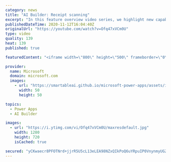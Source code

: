 ```yaml
---
category: news
title: "AI Builder: Receipt scanning"
excerpt: "In this feature overview video series, we highlight new capabilities included in the latest update to AI Builder.  Receipt scanning is a new AI Builder feature that processes receipts to identify and extract information. The AI model identifies receipt data, merchant information, total price, and taxes"
publishedDateTime: 2020-11-12T16:04:40Z
originalUrl: "https://youtube.com/watch?v=Ofq47xVCm0U"
type: video
quality: 139
heat: 139
published: true

featuredContent: "<iframe width=\"800\" height=\"500\" frameborder=\"0\" src=\"https://www.youtube.com/embed/Ofq47xVCm0U\" allow=\"accelerometer; autoplay; encrypted-media; gyroscope; picture-in-picture\" allowfullscreen></iframe>"

provider:
  name: Microsoft
  domain: microsoft.com
  images:
    - url: "https://smartableai.github.io/microsoft-power-apps/assets/images/organizations/microsoft.com-50x50.jpg"
      width: 50
      height: 50

topics:
  - Power Apps
  - AI Builder

images:
  - url: "https://i.ytimg.com/vi/Ofq47xVCm0U/maxresdefault.jpg"
    width: 1280
    height: 720
    isCached: true

secured: "yCKwaecr8PFOTNrd+jjrR5U5cL13eLEA98NZxQIkPoQ6uYRpuIP0VnynmyUGZs2dUFZ4FYrwiP7NxllBkTCp/5HsWSGD7FEj5LpRNQcNgE2FsouMFMnwfd4pLaq7qfCoq8L3sPdjbQvWYuBdI3yTAWqADKSZlGPKtOZhOXDonHYxvspmHJtHdDGct9jvCUIbMMpWBaHHiJGuJPNKlRbLiHCQk52E9NcN1CkzN6X4mBpTDIIrxpBwbLgTZpWU/fg1Cpj4oXYoNZ2EQBWZHlEUjFd8BOANulSrNH675ik5GsiExRBcoCA31XrwUqymiXvXaL5LH0Q0cdXGkf6QlQMLEP6Al4IqVntL7xecmC4ffVifmz/HVJBgKMAvnjiEaAVo3U5wDclH6rE5W6RcoicKa8Nn6+rTy55oHCf4J74LaG3tiXsf62a+mNrb0L8XuXWp;XpEKH4WYCQCA7i3FQFH2xQ=="
---
```


